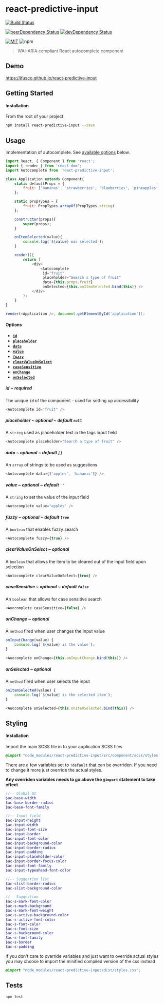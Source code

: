 # react-predictive-input

[![Build Status][build-image]][build-url]

[![peerDependency Status][peer-dep-image]][peer-dep-url]
[![devDependency Status][dev-dep-image]][dev-dep-url]

[![MIT][mit-image]][mit-url]
![npm][npm-version-image]

> WAI-ARIA compliant React autocomplete component

## Demo ##
https://jfusco.github.io/react-predictive-input

## Getting Started ##

#### Installation
From the root of your project.
```sh
npm install react-predictive-input --save
```

## Usage
Implementation of autocomplete. See [available options](#options) below.
```js
import React, { Component } from 'react';
import { render } from 'react-dom';
import Autocomplete from 'react-predictive-input';

class Application extends Component{
	static defaultProps = {
        fruit: ['bananas', 'strawberries', 'blueberries', 'pineapples', 'apples', 'tomatos', 'mangos', 'oranges', 'grapes', 'Rasberries', 'Blackberries', 'starfruit']
    };

    static propTypes = {
        fruit: PropTypes.arrayOf(PropTypes.string)
    };

	constructor(props){
		super(props);
	}

	onItemSelected(value){
		console.log(`${value} was selected`);
	}

	render(){
		return (
			<div>
				<Autocomplete
				 id="fruit"
				 placeholder="Search a type of fruit"
				 data={this.props.fruit}
				 onSelected={this.onItemSelected.bind(this)} />
			</div>
		);
	}
}

render(<Application />, document.getElementById('application'));
```

<a name="options"></a>
#### Options
* **[`id`](#id)**
* **[`placeholder`](#placeholder)**
* **[`data`](#data)**
* **[`value`](#value)**
* **[`fuzzy`](#fuzzy)**
* **[`clearValueOnSelect`](#clearValueOnSelect)**
* **[`caseSensitive`](#caseSensitive)**
* **[`onChange`](#onChange)**
* **[`onSelected`](#onSelected)**

<a name="id"></a>
##### id ~ required
The unique `id` of the component - used for setting up accessibility
```js
<Autocomplete id="fruit" />
```

<a name="placeholder"></a>
##### placeholder ~ optional ~ default `null`
A `string` used as placeholder text in the tags input field
```js
<Autocomplete placeholder="Search a type of fruit" />
```

<a name="data"></a>
##### data ~ optional ~ default `[]`
An `array` of strings to be used as suggestions
```js
<Autocomplete data={['apples', 'bananas']} />
```

<a name="value"></a>
##### value ~ optional ~ default `''`
A `string` to set the value of the input field
```js
<Autocomplete value="apples" />
```

<a name="fuzzy"></a>
##### fuzzy ~ optional ~ default `true`
A `boolean` that enables fuzzy search
```js
<Autocomplete fuzzy={true} />
```

<a name="clearValueOnSelect"></a>
##### clearValueOnSelect ~ optional
A `boolean` that allows the item to be cleared out of the input field upon selection
```js
<Autocomplete clearValueOnSelect={true} />
```

<a name="caseSensitive"></a>
##### caseSensitive ~ optional ~ default `false`
An `boolean` that allows for case sensitive search
```js
<Auocomplete caseSensitive={false} />
```

<a name="onChange"></a>
##### onChange ~ optional
A `method` fired when user changes the input value
```js
onInputChange(value) {
	console.log(`${value} is the value`);
}

<Auocomplete onChange={this.onInputChange.bind(this)} />
```

<a name="onSelected"></a>
##### onSelected ~ optional
A `method` fired when user selects the input
```js
onItemSelected(value) {
	console.log(`${value} is the selected item`);
}

<Auocomplete onSelected={this.onItemSelected.bind(this)} />
```

## Styling
#### Installation
Import the main SCSS file in to your application SCSS files
```scss
@import "node_modules/react-predictive-input/src/component/scss/styles.scss";
```

There are a few variables set to `!default` that can be overriden. If you need to change it more just override the actual styles.

**Any overriden variables needs to go above the `@import` statement to take effect**
```scss
//-- Global UI
$ac-base-width
$ac-base-border-radius
$ac-base-font-family

//-- Input field
$ac-input-height
$ac-input-width
$ac-input-font-size
$ac-input-border
$ac-input-font-color
$ac-input-background-color
$ac-input-border-radius
$ac-input-padding
$ac-input-placeholder-color
$ac-input-border-focus-color
$ac-input-font-family
$ac-input-typeahead-font-color

//-- Suggestion list
$ac-slist-border-radius
$ac-slist-background-color

//-- Suggestion
$ac-s-mark-font-color
$ac-s-mark-background
$ac-s-mark-font-weight
$ac-s-active-background-color
$ac-s-active-font-color
$ac-s-font-color
$ac-s-font-size
$ac-s-background-color
$ac-s-font-family
$ac-s-border
$ac-s-padding
```

If you don't care to override variables and just want to override actual styles you may choose to import the minified compiled version of the css instead
```scss
@import "node_modules/react-predictive-input/dist/styles.css";
```

## Tests ##
```
npm test
```

[build-image]: https://travis-ci.org/JFusco/react-predictive-input.svg?branch=master
[build-url]: https://travis-ci.org/JFusco/react-predictive-input
[mit-image]: https://img.shields.io/npm/l/react-predictive-input.svg?style=flat-square
[mit-url]: https://github.com/JFusco/react-predictive-input/blob/master/LICENSE
[npm-version-image]: https://img.shields.io/npm/v/npm.svg?maxAge=2592000
[dev-dep-image]: https://david-dm.org/JFusco/react-predictive-input/dev-status.svg
[dev-dep-url]: https://david-dm.org/JFusco/react-predictive-input?type=dev
[peer-dep-image]: https://david-dm.org/JFusco/react-predictive-input/peer-status.svg
[peer-dep-url]: https://david-dm.org/JFusco/react-predictive-input?type=peer
